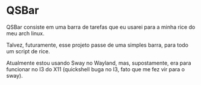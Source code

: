 # QSBar

QSBar consiste em uma barra de tarefas que eu usarei para a minha rice do meu arch linux.

Talvez, futuramente, esse projeto passe de uma simples barra, para todo um script de rice.

Atualmente estou usando Sway no Wayland, mas, supostamente, era para funcionar no I3 do X11 (quickshell buga no I3, fato que me fez vir para o sway).
